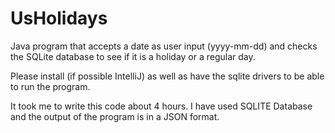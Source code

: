 # UsHolidays
Java program that accepts a date as user input (yyyy-mm-dd) and checks the SQLite database to see if it is a holiday or a regular day.

Please install (if possible IntelliJ) as well as have the sqlite drivers to be able to run the program.

It took me to write this code about 4 hours. I have used SQLITE Database and the output of the program is in a JSON format.
